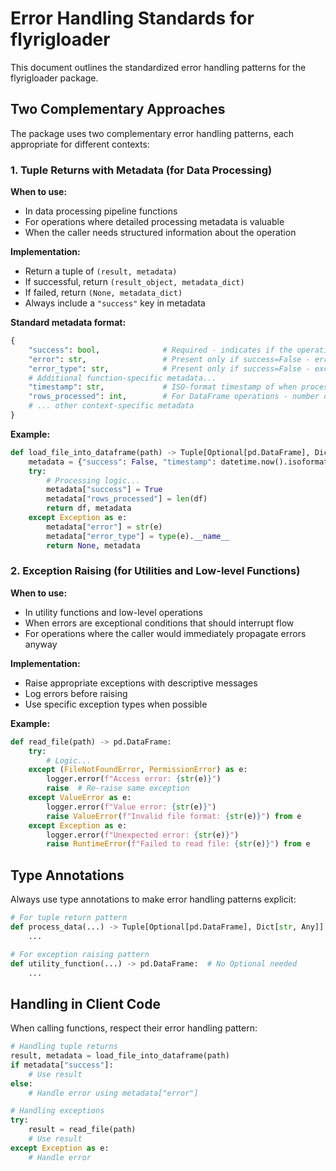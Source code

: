# Error Handling Standards for flyrigloader

This document outlines the standardized error handling patterns for the flyrigloader package.

## Two Complementary Approaches

The package uses two complementary error handling patterns, each appropriate for different contexts:

### 1. Tuple Returns with Metadata (for Data Processing)

**When to use:**
- In data processing pipeline functions
- For operations where detailed processing metadata is valuable
- When the caller needs structured information about the operation

**Implementation:**
- Return a tuple of `(result, metadata)`
- If successful, return `(result_object, metadata_dict)`
- If failed, return `(None, metadata_dict)`
- Always include a `"success"` key in metadata

**Standard metadata format:**
```python
{
    "success": bool,              # Required - indicates if the operation succeeded
    "error": str,                 # Present only if success=False - error message
    "error_type": str,            # Present only if success=False - exception type name
    # Additional function-specific metadata...
    "timestamp": str,             # ISO-format timestamp of when processing occurred
    "rows_processed": int,        # For DataFrame operations - number of rows
    # ... other context-specific metadata
}
```

**Example:**
```python
def load_file_into_dataframe(path) -> Tuple[Optional[pd.DataFrame], Dict[str, Any]]:
    metadata = {"success": False, "timestamp": datetime.now().isoformat()}
    try:
        # Processing logic...
        metadata["success"] = True
        metadata["rows_processed"] = len(df)
        return df, metadata
    except Exception as e:
        metadata["error"] = str(e)
        metadata["error_type"] = type(e).__name__
        return None, metadata
```

### 2. Exception Raising (for Utilities and Low-level Functions)

**When to use:**
- In utility functions and low-level operations
- When errors are exceptional conditions that should interrupt flow
- For operations where the caller would immediately propagate errors anyway

**Implementation:**
- Raise appropriate exceptions with descriptive messages
- Log errors before raising
- Use specific exception types when possible

**Example:**
```python
def read_file(path) -> pd.DataFrame:
    try:
        # Logic...
    except (FileNotFoundError, PermissionError) as e:
        logger.error(f"Access error: {str(e)}")
        raise  # Re-raise same exception
    except ValueError as e:
        logger.error(f"Value error: {str(e)}")
        raise ValueError(f"Invalid file format: {str(e)}") from e
    except Exception as e:
        logger.error(f"Unexpected error: {str(e)}")
        raise RuntimeError(f"Failed to read file: {str(e)}") from e
```

## Type Annotations

Always use type annotations to make error handling patterns explicit:

```python
# For tuple return pattern
def process_data(...) -> Tuple[Optional[pd.DataFrame], Dict[str, Any]]:
    ...

# For exception raising pattern
def utility_function(...) -> pd.DataFrame:  # No Optional needed
    ...
```

## Handling in Client Code

When calling functions, respect their error handling pattern:

```python
# Handling tuple returns
result, metadata = load_file_into_dataframe(path)
if metadata["success"]:
    # Use result
else:
    # Handle error using metadata["error"]

# Handling exceptions
try:
    result = read_file(path)
    # Use result
except Exception as e:
    # Handle error
```
